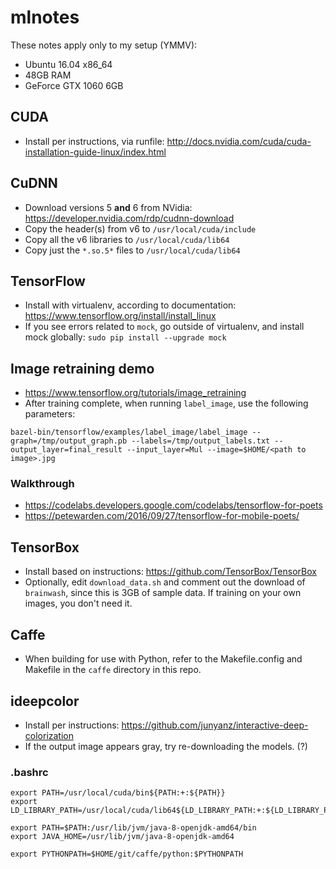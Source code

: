 # mlnotes

These notes apply only to my setup (YMMV):
* Ubuntu 16.04 x86_64
* 48GB RAM
* GeForce GTX 1060 6GB

## CUDA

* Install per instructions, via runfile: http://docs.nvidia.com/cuda/cuda-installation-guide-linux/index.html

## CuDNN

* Download versions 5 **and** 6 from NVidia: https://developer.nvidia.com/rdp/cudnn-download
* Copy the header(s) from v6 to `/usr/local/cuda/include`
* Copy all the v6 libraries to `/usr/local/cuda/lib64`
* Copy just the `*.so.5*` files to `/usr/local/cuda/lib64`

## TensorFlow

* Install with virtualenv, according to documentation: https://www.tensorflow.org/install/install_linux
* If you see errors related to `mock`, go outside of virtualenv, and install mock globally: `sudo pip install --upgrade mock`

## Image retraining demo

* https://www.tensorflow.org/tutorials/image_retraining
* After training complete, when running `label_image`, use the following parameters:

```
bazel-bin/tensorflow/examples/label_image/label_image --graph=/tmp/output_graph.pb --labels=/tmp/output_labels.txt --output_layer=final_result --input_layer=Mul --image=$HOME/<path to image>.jpg
```

### Walkthrough

* https://codelabs.developers.google.com/codelabs/tensorflow-for-poets
* https://petewarden.com/2016/09/27/tensorflow-for-mobile-poets/

## TensorBox

* Install based on instructions: https://github.com/TensorBox/TensorBox
* Optionally, edit `download_data.sh` and comment out the download of `brainwash`, since this is
3GB of sample data. If training on your own images, you don't need it.

## Caffe

* When building for use with Python, refer to the Makefile.config and Makefile in the `caffe` directory in this repo.

## ideepcolor

* Install per instructions: https://github.com/junyanz/interactive-deep-colorization
* If the output image appears gray, try re-downloading the models. (?)

### .bashrc

```
export PATH=/usr/local/cuda/bin${PATH:+:${PATH}}
export LD_LIBRARY_PATH=/usr/local/cuda/lib64${LD_LIBRARY_PATH:+:${LD_LIBRARY_PATH}}

export PATH=$PATH:/usr/lib/jvm/java-8-openjdk-amd64/bin
export JAVA_HOME=/usr/lib/jvm/java-8-openjdk-amd64

export PYTHONPATH=$HOME/git/caffe/python:$PYTHONPATH
```
